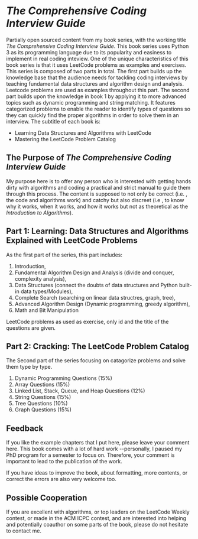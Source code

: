 # *The Comprehensive Coding Interview Guide*

Partially open sourced content from my book series, with the working title *The Comprehensive Coding Interview Guide*. This book series uses Python 3 as its programming language due to its popularity and easiness to implement in real coding inteview. One of the unique characteristics of this book series is that it uses LeetCode problems as examples and exercises. This series is composed of two parts in total. The first part builds up the knowledge base that the audience needs for tackling coding interviews by teaching fundamental data structures and algorithm design and analysis. Leetcode problems are used as examples throughout this part.  The second part builds upon the knowledge in book 1 by applying it to more advanced topics such as dynamic programming and string matching. It features categorized problems to enable the reader to identify types of questions so they can quickly find the proper algorithms in order to solve them in an interview. The subtitle of each book is:
- Learning Data Structures and Algorithms with LeetCode 
- Mastering the LeetCode Problem Catalog

## The Purpose of *The Comprehensive Coding Interview Guide*
My purpose here is to offer any person who is interested with getting hands dirty with algorithms and coding a practical and strict manual to guide them through this process. The content is supposed to not only be correct (i.e. , the code and algorithms work) and catchy  but also discreet (i.e , to know why it works, when it works, and how it works but not as theoretical as the *Introduction to Algorithms*).

## Part 1: Learning: Data Structures and Algorithms Explained with LeetCode Problems
As the first part of the series, this part includes: 
1. Introduction, 
2. Fundamental Algorithm
Design and Analysis (divide and conquer, complexity analysis), 
3. Data Structures (connect the doubts of data structures and Python built-in data types/Modules), 
4. Complete Search (searching on linear data structres, graph, tree), 
5. Advanced Algorithm Design (Dynamic programming, greedy algorithm),
6. Math and Bit Manipulation

LeetCode problems as used as exercise, only id and the title of the questions are given.
## Part 2: Cracking: The LeetCode Problem Catalog
The Second part of the series focusing on catagorize problems and solve them type by type.
1. Dynamic Programming Questions (15%)
2. Array Questions (15%)
3. Linked List, Stack, Queue, and Heap Questions (12%)
4. String Questions (15%)
5. Tree Questions (10%)
6. Graph Questions (15%)

## Feedback
If you like the example chapters that I put here, please leave your comment here. This book comes with a lot of hard work --personally, I paused my PhD program for a semester to focus on. Therefore, your comment is important to lead to the publication of the work. 

If you have ideas to improve the book, about formatting, more contents, or correct the errors are also very welcome too. 
## Possible Cooperation
If you are excellent with algorithms, or top leaders on the LeetCode Weekly contest, or made in the ACM ICPC contest, and are interested into helping and potentially coauthor on some parts of the book, please do not hesitate to contact me. 

<!---## Copyright
The book is copyrighed and protected, please do not spread without permission. ---!>
